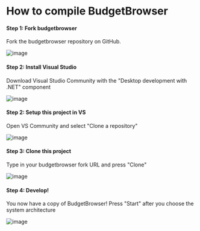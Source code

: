 # How to compile BudgetBrowser

#### Step 1: Fork budgetbrowser

Fork the budgetbrowser repository on GitHub.

![image](https://user-images.githubusercontent.com/104514709/183603613-65eff2a1-0d80-4e70-83d8-805edecd2c0c.png)

#### Step 2: Install Visual Studio

Download Visual Studio Community with the "Desktop development with .NET" component

![image](https://user-images.githubusercontent.com/104514709/183603285-8d1a52cf-4cb8-4464-b55e-34d1a17a2c31.png)

#### Step 2: Setup this project in VS

Open VS Community and select "Clone a repository"

![image](https://user-images.githubusercontent.com/104514709/183603374-2b2d4c84-c58e-474c-a335-fded1838e9ed.png)

#### Step 3: Clone this project

Type in your budgetbrowser fork URL and press "Clone"

![image](https://user-images.githubusercontent.com/104514709/183603880-92217d8a-bc99-4adf-b6d7-030096576090.png)

#### Step 4: Develop!

You now have a copy of BudgetBrowser! Press "Start" after you choose the system architecture

![image](https://user-images.githubusercontent.com/104514709/183604128-771daefc-6254-41bc-8660-2d28200a0b1e.png)
